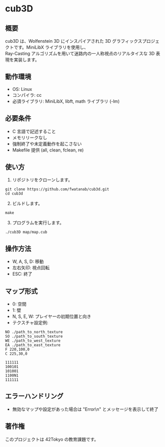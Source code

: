 # cub3D

## 概要
cub3D は、Wolfenstein 3D にインスパイアされた 3D グラフィックスプロジェクトです。MiniLibX ライブラリを使用し、  
Ray-Casting アルゴリズムを用いて迷路内の一人称視点のリアルタイスな 3D 表現を実装します。

## 動作環境
- OS: Linux
- コンパイラ: cc
- 必須ライブラリ: MiniLibX, libft, math ライブラリ (-lm)

## 必要条件
- C 言語で記述すること
- メモリリークなし
- 強制終了や未定義動作を起こさない
- Makefile 提供 (all, clean, fclean, re)

## 使い方
1. リポジトリをクローンします。
```
git clone https://github.com/fwatanab/cub3d.git
cd cub3d
```
2. ビルドします。
```
make
```
3. プログラムを実行します。
```
./cub3D map/map.cub
```

## 操作方法
- W, A, S, D: 移動
- 左右矢印: 視点回転
- ESC: 終了

## マップ形式
- 0: 空間
- 1: 壁
- N, S, E, W: プレイヤーの初期位置と向き
- テクスチャ設定例:
```
NO ./path_to_north_texture
SO ./path_to_south_texture
WE ./path_to_west_texture
EA ./path_to_east_texture
F 220,100,0
C 225,30,0

111111
100101
101001
1100N1
111111
```

## エラーハンドリング
- 無効なマップや設定があった場合は "Error\n" とメッセージを表示して終了

## 著作権
このプロジェクトは 42Tokyo の教育課題です。

